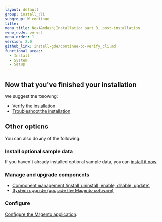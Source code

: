 ```yaml
---
layout: default
group: install_cli
subgroup: W_continue
title:
menu_title: Next&mdash;Installation part 3, post-installation
menu_node: parent
menu_order: 1
version: 2.0
github_link: install-gde/continue-to-verify_cli.md
functional_areas:
  - Install
  - System
  - Setup
---
```



## Now that you've finished your installation
We suggest the following:

*	<a href="{{ page.baseurl }}install-gde/install/verify.html">Verify the installation</a>
*	<a href="{{ page.baseurl }}install-gde/trouble/tshoot.html">Troubleshoot the installation</a>

## Other options
You can also do any of the following:

### Install optional sample data
If you haven't already installed optional sample data, you can <a href="{{ page.baseurl }}install-gde/install/sample-data.html">install it now</a>.

### Manage and upgrade components
*	<a href="{{ page.baseurl }}comp-mgr/compman-start.html">Component management (install, uninstall, enable, disable, update)</a>
*	<a href="{{ page.baseurl }}comp-mgr/upgrader/upgrade-start.html">System upgrade (upgrade the Magento software)</a>

### Configure
<a href="{{ page.baseurl }}install-gde/install/post-install-config.html">Configure the Magento application</a>.
